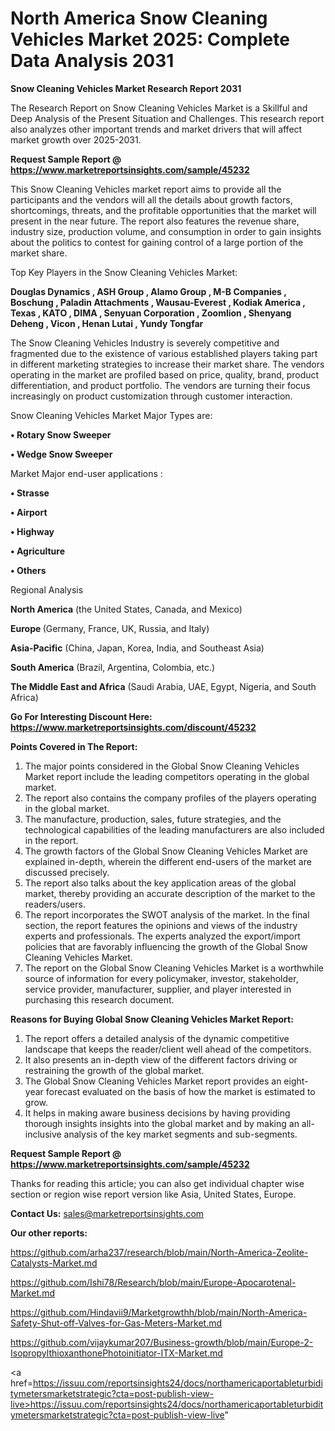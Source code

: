# North America Snow Cleaning Vehicles Market 2025: Complete Data Analysis 2031

<strong>Snow Cleaning Vehicles Market Research Report 2031</strong>

The Research Report on Snow Cleaning Vehicles Market is a Skillful and Deep Analysis of the Present Situation and Challenges. This research report also analyzes other important trends and market drivers that will affect market growth over 2025-2031.

<strong>Request Sample Report @ <a href=https://www.marketreportsinsights.com/sample/45232>https://www.marketreportsinsights.com/sample/45232</a></strong>

This Snow Cleaning Vehicles market report aims to provide all the participants and the vendors will all the details about growth factors, shortcomings, threats, and the profitable opportunities that the market will present in the near future. The report also features the revenue share, industry size, production volume, and consumption in order to gain insights about the politics to contest for gaining control of a large portion of the market share.

Top Key Players in the Snow Cleaning Vehicles Market:

<strong>Douglas Dynamics , ASH Group , Alamo Group , M-B Companies , Boschung , Paladin Attachments , Wausau-Everest , Kodiak America , Texas , KATO , DIMA , Senyuan Corporation , Zoomlion , Shenyang Deheng , Vicon , Henan Lutai , Yundy Tongfar </strong>

The Snow Cleaning Vehicles Industry is severely competitive and fragmented due to the existence of various established players taking part in different marketing strategies to increase their market share. The vendors operating in the market are profiled based on price, quality, brand, product differentiation, and product portfolio. The vendors are turning their focus increasingly on product customization through customer interaction.

Snow Cleaning Vehicles Market Major Types are:

<strong>•  Rotary Snow Sweeper 

•  Wedge Snow Sweeper</strong>

Market Major end-user applications :

<strong>•  Strasse 

•  Airport 

•  Highway 

•  Agriculture 

•  Others</strong>

Regional Analysis

</u><strong><b>North America</b></strong> (the United States, Canada, and Mexico)

<strong><b>Europe </b></strong>(Germany, France, UK, Russia, and Italy)

<strong><b>Asia-Pacific</b></strong> (China, Japan, Korea, India, and Southeast Asia)

<strong><b>South America</b></strong> (Brazil, Argentina, Colombia, etc.)

<strong><b>The Middle East and Africa</b></strong> (Saudi Arabia, UAE, Egypt, Nigeria, and South Africa)

<strong>Go For Interesting Discount Here: <a href=https://www.marketreportsinsights.com/discount/45232>https://www.marketreportsinsights.com/discount/45232</a></strong>

<strong>Points Covered in The Report:</strong>
<ol>
  <li>The major points considered in the Global Snow Cleaning Vehicles Market report include the leading competitors operating in the global market.</li>
  <li>The report also contains the company profiles of the players operating in the global market.</li>
  <li>The manufacture, production, sales, future strategies, and the technological capabilities of the leading manufacturers are also included in the report.</li>
  <li>The growth factors of the Global Snow Cleaning Vehicles Market are explained in-depth, wherein the different end-users of the market are discussed precisely.</li>
  <li>The report also talks about the key application areas of the global market, thereby providing an accurate description of the market to the readers/users.</li>
  <li>The report incorporates the SWOT analysis of the market. In the final section, the report features the opinions and views of the industry experts and professionals. The experts analyzed the export/import policies that are favorably influencing the growth of the Global Snow Cleaning Vehicles Market.</li>
  <li>The report on the Global Snow Cleaning Vehicles Market is a worthwhile source of information for every policymaker, investor, stakeholder, service provider, manufacturer, supplier, and player interested in purchasing this research document.</li>
</ol>
<strong>Reasons for Buying Global Snow Cleaning Vehicles Market Report:</strong>

<ol>
  <li>The report offers a detailed analysis of the dynamic competitive landscape that keeps the reader/client well ahead of the competitors.</li>
  <li>It also presents an in-depth view of the different factors driving or restraining the growth of the global market.</li>
  <li>The Global Snow Cleaning Vehicles Market report provides an eight-year forecast evaluated on the basis of how the market is estimated to grow.</li>
  <li>It helps in making aware business decisions by having providing thorough insights insights into the global market and by making an all-inclusive analysis of the key market segments and sub-segments.</li>
</ol>
<strong>Request Sample Report @ <a href=https://www.marketreportsinsights.com/sample/45232>https://www.marketreportsinsights.com/sample/45232</a></strong>


Thanks for reading this article; you can also get individual chapter wise section or region wise report version like Asia, United States, Europe.

<strong>Contact Us:</strong>
sales@marketreportsinsights.com

<strong>Our other reports:</strong>

<a href=https://github.com/arha237/research/blob/main/North-America-Zeolite-Catalysts-Market.md>https://github.com/arha237/research/blob/main/North-America-Zeolite-Catalysts-Market.md</a>

<a href=https://github.com/Ishi78/Research/blob/main/Europe-Apocarotenal-Market.md>https://github.com/Ishi78/Research/blob/main/Europe-Apocarotenal-Market.md</a>

<a href=https://github.com/Hindavii9/Marketgrowthh/blob/main/North-America-Safety-Shut-off-Valves-for-Gas-Meters-Market.md>https://github.com/Hindavii9/Marketgrowthh/blob/main/North-America-Safety-Shut-off-Valves-for-Gas-Meters-Market.md</a>

<a href=https://github.com/vijaykumar207/Business-growth/blob/main/Europe-2-IsopropylthioxanthonePhotoinitiator-ITX-Market.md>https://github.com/vijaykumar207/Business-growth/blob/main/Europe-2-IsopropylthioxanthonePhotoinitiator-ITX-Market.md</a>

<a href=https://issuu.com/reportsinsights24/docs/northamericaportableturbiditymetersmarketstrategic?cta=post-publish-view-live>https://issuu.com/reportsinsights24/docs/northamericaportableturbiditymetersmarketstrategic?cta=post-publish-view-live</a>"
